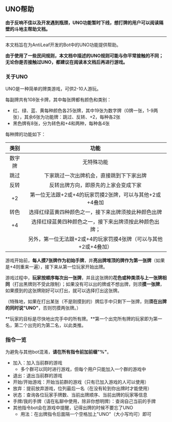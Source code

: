 ## UNO帮助

**由于反响不佳以及开发遇到瓶颈，UNO功能暂时下线，想打牌的用户可以阅读隔壁的斗地主帮助文档。**

---

本文档旨在为AntiLeaf开发的Bot中的UNO功能提供帮助。

**由于使用了一些民间规则，本文档中描述的UNO规则可能与你平常接触的不同；无论你是否接触过UNO，都建议在阅读本文档后再进行游戏。**

### 关于UNO

UNO是一种简单的牌类游戏，可供2-10人游玩。

每副牌共有108张卡牌，其中每张牌都有颜色和类别：

- 红、绿、蓝、黄每种颜色各25张牌，其中19张为数字牌（0牌一张，1-9两张），其余6张为功能牌：跳过、反转、+2，每种各2张
- 黑色牌有8张，分为转色和+4和两种，每种各4张

每种牌的功能如下：

| **类别** |                           **功能**                           |
| :------: | :----------------------------------------------------------: |
|  数字牌  |                          无特殊功能                          |
|   跳过   |           下家跳过一次出牌机会，直接跳到下下家出牌           |
|   反转   |             反转出牌方向，即原先的上家会变成下家             |
|    +2    |   第一位无法跟+2或+4的玩家罚摸2张牌，可以与其他+2或+4叠加    |
|   转色   |     选择红绿蓝黄四种颜色之一，接下来出牌须按此种颜色出牌     |
|    +4    |    选择红绿蓝黄四种颜色之一，接下来出牌须按此种颜色出牌；    |
|          | 另外，第一位无法跟+2或+4的玩家罚摸4张牌（可以与其他+2或+4叠加） |

游戏开始前，**每人摸7张牌作为初始手牌**，并**亮出牌堆顶的牌作为第一张牌**（如果是+4则重来一遍），接下来从第一位玩家开始出牌。

游戏过程中，**玩家按顺序每次出一张牌**，并且这张牌的**花色或种类须与上一张牌相同**（打出黑牌则不受此限制）；如果没有可以出的牌或不想出牌，则须**摸一张牌**，如果摸到的这张牌刚好可以打出，就可以选择打出这张牌。

（特殊地，如果在打出某张（不是刚摸到的）牌后手中只剩下一张牌，则**须在出牌的同时说"UNO"**，否则罚摸两张牌。）

**玩家的目标是尽快地出完手中的所有牌。**第一个出完所有牌的玩家即为第一名，第二个出完的为第二名，以此类推。

### 指令一览

为避免与其他bot混淆，**请在所有指令前加前缀"%"**。

- 加入：加入当前群的游戏
    - 多个群可以同时进行游戏，但每个用户只能加入一个群的游戏中
- 退出：退出当前群的游戏
- 开始/开始游戏：开始当前群的游戏（只有已加入游戏的人可以使用）
- 放弃：提前放弃游戏，位列最后一名（在没有轮到你出牌时才能使用）
- 状态：查询各位玩家手牌数、当前出牌顺序、当前出牌的玩家等信息
- 手牌/我的手牌（请在私聊中使用，除非你想明牌）：查询自己当前的手牌
- 其他指令bot会在游戏中提醒，记得出牌的时候不要忘了UNO
    - 用法：在出牌指令后面隔一个空格加上"UNO"（大小写均可）即可

